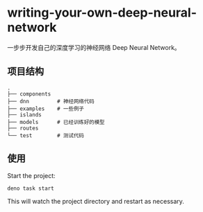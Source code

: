 # writing-your-own-deep-neural-network

一步步开发自己的深度学习的神经网络 Deep Neural Network。

## 项目结构

```
.
├── components
├── dnn         # 神经网络代码
├── examples    # 一些例子
├── islands
├── models      # 已经训练好的模型
├── routes
└── test        # 测试代码
```

## 使用

Start the project:

```
deno task start
```

This will watch the project directory and restart as necessary.
